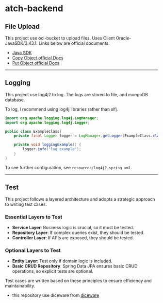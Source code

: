 # atch-backend

## File Upload
This project use oci-bucket to upload files. Uses Client Oracle-JavaSDK/3.43.1. Links below are official documents.
- [Java SDK](https://docs.oracle.com/en-us/iaas/Content/API/SDKDocs/javasdk.htm)
- [Copy Object official Docs](https://docs.oracle.com/en-us/iaas/api/#/en/objectstorage/20160918/Object/CopyObject)
- [Put Object official Docs](https://docs.oracle.com/en-us/iaas/api/#/en/objectstorage/20160918/Object/PutObject)

---

## Logging
This project use log4j2 to log. The logs are stored to file, and mongoDB database.

To log, I recommend using log4j libraries rather than slfj.
```java
import org.apache.logging.log4j.LogManager;
import org.apache.logging.log4j.Logger;

public class ExampleClass{
    private final Logger logger = LogManager.getLogger(ExampleClass.class);

    private void loggingExample() {
        logger.info("log example");    
    }
}
```

To see further configuration, see `resources/log4j2-spring.xml`.


---

## Test
This project follows a layered architecture and adopts a strategic approach to writing test cases.

### Essential Layers to Test
- **Service Layer**: Business logic is crucial, so it must be tested.
- **Repository Layer**: If complex queries exist, they should be tested.
- **Controller Layer**: If APIs are exposed, they should be tested.

### Optional Layers to Test
- **Entity Layer**: Test only if domain logic is included.
- **Basic CRUD Repository**: Spring Data JPA ensures basic CRUD operations, so explicit tests are optional.

Test cases are written based on these principles to ensure efficiency and maintainability.

- this repository use diceware from [diceware](https://github.com/biddster/diceware)